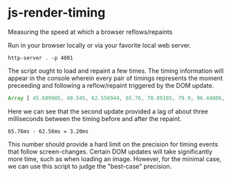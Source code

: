 # js-render-timing
Measuring the speed at which a browser reflows/repaints

Run in your browser locally or via your favorite local web server.

```
http-server . -p 4001
```

The script ought to load and repaint a few times. The timing information will appear in the console wherein every pair of timings represents the moment preceeding and following a reflow/repaint triggered by the DOM update.

```js
Array [ 45.609985, 48.545, 62.556944, 65.76, 78.89185, 79.9, 96.44806, 97.315 ]
```

Here we can see that the second update provided a lag of about three milliseconds between the timing before and after the repaint.

```
65.76ms - 62.56ms = 3.20ms
```

This number should provide a hard limit on the precision for timing events that follow screen-changes. Certain DOM updates will take significantly more time, such as when loading an image. However, for the minimal case, we can use this script to judge the "best-case" precision.
